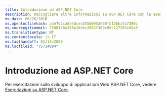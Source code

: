 ```yaml
---
title: Introduzione ad ASP.NET Core
description: Raccogliere altre informazioni su ASP.NET Core con le esercitazioni nella documentazione di ASP.NET Core.
ms.date: 06/20/2016
ms.openlocfilehash: ade7d2ca8a4dcec555d0052e60fb13bba7a7380c
ms.sourcegitcommit: 7588136e355e10cbc2582f389c90c127363c02a5
ms.translationtype: MT
ms.contentlocale: it-IT
ms.lasthandoff: 03/14/2020
ms.locfileid: "75714094"
---
```

# <a name="get-started-with-aspnet-core"></a>Introduzione ad ASP.NET Core

Per esercitazioni sullo sviluppo di applicazioni Web ASP.NET Core, vedere [Esercitazioni su ASP.NET Core](/aspnet/core/tutorials).
